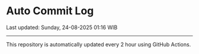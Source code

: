 # Auto Commit Log

Last updated: Sunday, 24-08-2025 01:16 WIB

---

This repository is automatically updated every 2 hour using GitHub Actions.
